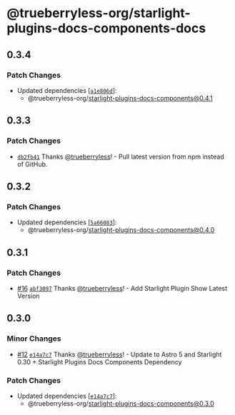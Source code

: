 # @trueberryless-org/starlight-plugins-docs-components-docs

## 0.3.4

### Patch Changes

- Updated dependencies [[`a1e806d`](https://github.com/trueberryless-org/starlight-plugins-docs-components/commit/a1e806d87e37298385849fe5c020821a5600558a)]:
  - @trueberryless-org/starlight-plugins-docs-components@0.4.1

## 0.3.3

### Patch Changes

- [`db2fb41`](https://github.com/trueberryless-org/starlight-plugins-docs-components/commit/db2fb41e0da01e43b5818690ac4d51daaeeab55d) Thanks [@trueberryless](https://github.com/trueberryless)! - Pull latest version from npm instead of GitHub.

## 0.3.2

### Patch Changes

- Updated dependencies [[`5a66083`](https://github.com/trueberryless-org/starlight-plugins-docs-components/commit/5a660837a0e5fe7fa098a4c3f50450720e1ba020)]:
  - @trueberryless-org/starlight-plugins-docs-components@0.4.0

## 0.3.1

### Patch Changes

- [#16](https://github.com/trueberryless-org/starlight-plugins-docs-components/pull/16) [`abf3097`](https://github.com/trueberryless-org/starlight-plugins-docs-components/commit/abf3097bde8937daddd33af487df99e0c83d76c6) Thanks [@trueberryless](https://github.com/trueberryless)! - Add Starlight Plugin Show Latest Version

## 0.3.0

### Minor Changes

- [#12](https://github.com/trueberryless-org/starlight-plugins-docs-components/pull/12) [`e14a7c7`](https://github.com/trueberryless-org/starlight-plugins-docs-components/commit/e14a7c7575c4864ebf166c34043292dd415d33d0) Thanks [@trueberryless](https://github.com/trueberryless)! - Update to Astro 5 and Starlight 0.30 + Starlight Plugins Docs Components Dependency

### Patch Changes

- Updated dependencies [[`e14a7c7`](https://github.com/trueberryless-org/starlight-plugins-docs-components/commit/e14a7c7575c4864ebf166c34043292dd415d33d0)]:
  - @trueberryless-org/starlight-plugins-docs-components@0.3.0
